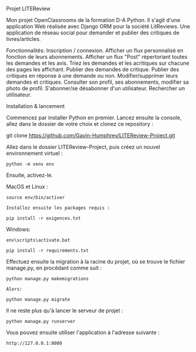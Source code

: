 Projet LITEReview

Mon projet OpenClassrooms de la formation D-A Python.
Il s'agit d'une application Web réalisée avec Django ORM pour la société LitReviews.
Une application de réseau social pour demander et publier des critiques de livres/articles.

Fonctionnalités:
    Inscription / connexion.
    Afficher un flux personnalisé en fonction de leurs abonnements.
    Afficher un flux "Post" répertoriant toutes les demandes et les avis.
    Triez les demandes et les acritiques sur chacune des pages les affichant.
    Publier des demandes de critique.
    Publier des critiques en réponse à une demande ou non.
    Modifier/supprimer leurs demandes et critiques.
    Consulter son profil, ses abonnements, modifier sa photo de profil.
    S'abonner/se désabonner d'un utilisateur.
    Rechercher un utilisateur.

Installation & lancement

Commencez par installer Python en premier.
Lancez ensuite la console, allez dans le dossier de votre choix et clonez ce repository :

git clone https://github.com/Gavin-Humphrey/LITEReview-Project.git

Allez dans le dossier LITEReview-Project, puis créez un nouvel environnement virtuel :

    python -m venv env

Ensuite, activez-le. 

MacOS et Linux :

    source env/bin/activer

    Installez ensuite les packages requis :

    pip install -r exigences.txt

Windows:

    env\scripts\activate.bat

    pip install -r requirements.txt

Effectuez ensuite la migration à la racine du projet, où se trouve le fichier manage.py, en procédant comme suit :

    python manage.py makemigrations

    Alors:

    python manage.py migrate

Il ne reste plus qu'à lancer le serveur de projet :

    python manage.py runserver

Vous pouvez ensuite utiliser l'application à l'adresse suivante :

    http://127.0.0.1:8000
